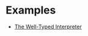 Examples
========

- [The Well-Typed Interpreter](https://github.com/leanprover/lean4/blob/master/doc/examples/interp.lean)
